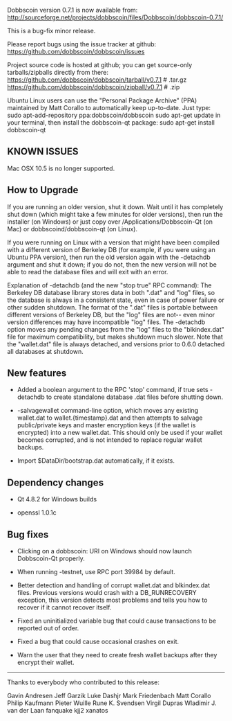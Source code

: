 Dobbscoin version 0.7.1 is now available from:
  http://sourceforge.net/projects/dobbscoin/files/Dobbscoin/dobbscoin-0.7.1/

This is a bug-fix minor release.

Please report bugs using the issue tracker at github:
  https://github.com/dobbscoin/dobbscoin/issues

Project source code is hosted at github; you can get
source-only tarballs/zipballs directly from there:
  https://github.com/dobbscoin/dobbscoin/tarball/v0.7.1  # .tar.gz
  https://github.com/dobbscoin/dobbscoin/zipball/v0.7.1  # .zip

Ubuntu Linux users can use the "Personal Package Archive" (PPA)
maintained by Matt Corallo to automatically keep 
up-to-date.  Just type:
  sudo apt-add-repository ppa:dobbscoin/dobbscoin
  sudo apt-get update
in your terminal, then install the dobbscoin-qt package:
  sudo apt-get install dobbscoin-qt

KNOWN ISSUES
------------

Mac OSX 10.5 is no longer supported.

How to Upgrade
--------------

If you are running an older version, shut it down. Wait
until it has completely shut down (which might take a few minutes for older
versions), then run the installer (on Windows) or just copy over
/Applications/Dobbscoin-Qt (on Mac) or dobbscoind/dobbscoin-qt (on Linux).

If you were running on Linux with a version that might have been compiled
with a different version of Berkeley DB (for example, if you were using an
Ubuntu PPA version), then run the old version again with the -detachdb
argument and shut it down; if you do not, then the new version will not
be able to read the database files and will exit with an error.

Explanation of -detachdb (and the new "stop true" RPC command):
The Berkeley DB database library stores data in both ".dat" and
"log" files, so the database is always in a consistent state,
even in case of power failure or other sudden shutdown. The
format of the ".dat" files is portable between different
versions of Berkeley DB, but the "log" files are not-- even minor
version differences may have incompatible "log" files. The
-detachdb option moves any pending changes from the "log" files
to the "blkindex.dat" file for maximum compatibility, but makes
shutdown much slower. Note that the "wallet.dat" file is always
detached, and versions prior to 0.6.0 detached all databases
at shutdown.

New features
------------

* Added a boolean argument to the RPC 'stop' command, if true sets
  -detachdb to create standalone database .dat files before shutting down.

* -salvagewallet command-line option, which moves any existing wallet.dat
  to wallet.{timestamp}.dat and then attempts to salvage public/private
  keys and master encryption keys (if the wallet is encrypted) into
  a new wallet.dat. This should only be used if your wallet becomes
  corrupted, and is not intended to replace regular wallet backups.

* Import $DataDir/bootstrap.dat automatically, if it exists.

Dependency changes
------------------

* Qt 4.8.2 for Windows builds

* openssl 1.0.1c

Bug fixes
---------

* Clicking on a dobbscoin: URI on Windows should now launch Dobbscoin-Qt properly.

* When running -testnet, use RPC port 39984 by default.

* Better detection and handling of corrupt wallet.dat and blkindex.dat files.
  Previous versions would crash with a DB_RUNRECOVERY exception, this
  version detects most problems and tells you how to recover if it
  cannot recover itself.

* Fixed an uninitialized variable bug that could cause transactions to
  be reported out of order.

* Fixed a bug that could cause occasional crashes on exit.

* Warn the user that they need to create fresh wallet backups after they
  encrypt their wallet.

----------------------------------------------------
Thanks to everybody who contributed to this release:

Gavin Andresen
Jeff Garzik
Luke Dashjr
Mark Friedenbach
Matt Corallo
Philip Kaufmann
Pieter Wuille
Rune K. Svendsen
Virgil Dupras
Wladimir J. van der Laan
fanquake
kjj2
xanatos
